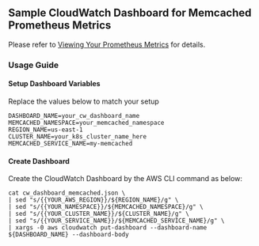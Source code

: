 ## Sample CloudWatch Dashboard for Memcached Prometheus Metrics
Please refer to [Viewing Your Prometheus Metrics](https://docs.aws.amazon.com/AmazonCloudWatch/latest/monitoring/ContainerInsights-Prometheus-viewmetrics.html) for details.

### Usage Guide

#### Setup Dashboard Variables
Replace the values below to match your setup

```
DASHBOARD_NAME=your_cw_dashboard_name
MEMCACHED_NAMESPACE=your_memcached_namespace
REGION_NAME=us-east-1
CLUSTER_NAME=your_k8s_cluster_name_here
MEMCACHED_SERVICE_NAME=my-memcached
```

#### Create Dashboard
Create the CloudWatch Dashboard by the AWS CLI command as below:
```
cat cw_dashboard_memcached.json \
| sed "s/{{YOUR_AWS_REGION}}/${REGION_NAME}/g" \
| sed "s/{{YOUR_NAMESPACE}}/${MEMCACHED_NAMESPACE}/g" \
| sed "s/{{YOUR_CLUSTER_NAME}}/${CLUSTER_NAME}/g" \
| sed "s/{{YOUR_SERVICE_NAME}}/${MEMCACHED_SERVICE_NAME}/g" \
| xargs -0 aws cloudwatch put-dashboard --dashboard-name ${DASHBOARD_NAME} --dashboard-body
```